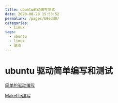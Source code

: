 ```yaml
---
title: ubuntu驱动编写测试
date: 2020-08-28 15:53:52
permalink: /pages/b9edd0/
categories: 
  - Linux
tags: 
  - ubuntu
  - linux
  - 驱动
---
```

# ubuntu 驱动简单编写和测试


[简单的驱动编写](https://blog.csdn.net/fengweibo112/article/details/101351547)

[Makefile编写](http://www.cocoachina.com/articles/48935)